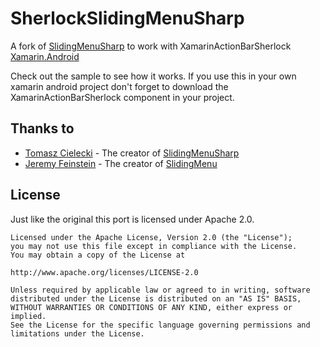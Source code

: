 SherlockSlidingMenuSharp
================

A fork of [SlidingMenuSharp](https://github.com/Cheesebaron/SlidingMenuSharp) to work with XamarinActionBarSherlock [Xamarin.Android](https://components.xamarin.com/view/XamarinActionBarSherlock)

Check out the sample to see how it works. If you use this in your own xamarin android project don't forget to download the XamarinActionBarSherlock component in your project.

Thanks to
---------
* [Tomasz Cielecki](https://github.com/Cheesebaron) - The creator of [SlidingMenuSharp](https://github.com/Cheesebaron/SlidingMenuSharp)
* [Jeremy Feinstein](https://github.com/jfeinstein10) - The creator of [SlidingMenu](https://github.com/jfeinstein10/SlidingMenu)

License
-------
Just like the original this port is licensed under Apache 2.0.
    
    Licensed under the Apache License, Version 2.0 (the "License");
    you may not use this file except in compliance with the License.
    You may obtain a copy of the License at
    
    http://www.apache.org/licenses/LICENSE-2.0
    
    Unless required by applicable law or agreed to in writing, software
    distributed under the License is distributed on an "AS IS" BASIS,
    WITHOUT WARRANTIES OR CONDITIONS OF ANY KIND, either express or implied.
    See the License for the specific language governing permissions and
    limitations under the License.
